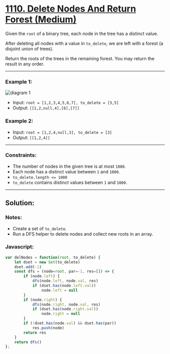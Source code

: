 # [1110. Delete Nodes And Return Forest (Medium)](https://leetcode.com/problems/delete-nodes-and-return-forest/submissions/)

Given the `root` of a binary tree, each node in the tree has a distinct value.

After deleting all nodes with a value in `to_delete`, we are left with a forest (a disjoint union of trees).

Return the roots of the trees in the remaining forest. You may return the result in any order.

---
### Example 1:
![diagram 1](https://assets.leetcode.com/uploads/2019/07/01/screen-shot-2019-07-01-at-53836-pm.png)
 - Input: `root = [1,2,3,4,5,6,7], to_delete = [3,5]`
 - Output: `[[1,2,null,4],[6],[7]]`

### Example 2:
 - Input: `root = [1,2,4,null,3], to_delete = [3]`
 - Output: `[[1,2,4]]`

---
### Constraints:
 - The number of nodes in the given tree is at most `1000`.
 - Each node has a distinct value between `1` and `1000`.
 - `to_delete.length <= 1000`
 - `to_delete` contains distinct values between `1` and `1000`.

---
## Solution:
### Notes:
 - Create a set of `to_delete`.
 - Run a DFS helper to delete nodes and collect new roots in an array.

### Javascript:
```js
var delNodes = function(root, to_delete) {
    let dset = new Set(to_delete)
    dset.add(-1)
    const dfs = (node=root, par=-1, res=[]) => {
        if (node.left) {
            dfs(node.left, node.val, res)
            if (dset.has(node.left.val))
                node.left = null
        }
        if (node.right) {
            dfs(node.right, node.val, res)
            if (dset.has(node.right.val))
                node.right = null
        }
        if (!dset.has(node.val) && dset.has(par))
            res.push(node)
        return res
    }
    return dfs()
};
```
